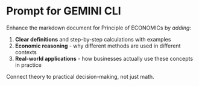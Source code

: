 # Prompt for GEMINI CLI 
Enhance the markdown document for Principle of ECONOMICs by *adding*:

1. **Clear definitions** and step-by-step calculations with examples
2. **Economic reasoning** - why different methods are used in different contexts
3. **Real-world applications** - how businesses actually use these concepts in practice

Connect theory to practical decision-making, not just math.
